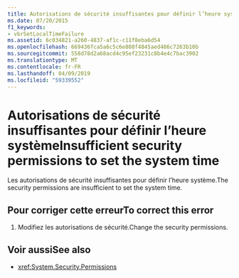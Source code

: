 ```yaml
---
title: Autorisations de sécurité insuffisantes pour définir l’heure système
ms.date: 07/20/2015
f1_keywords:
- vbrSetLocalTimeFailure
ms.assetid: 6c034821-a260-4837-af1c-c11f8eba6d54
ms.openlocfilehash: 669436fca5a6c5c6e808f4845aed486c7263b10b
ms.sourcegitcommit: 558d78d2a68acd4c95ef23231c8b4e4c7bac3902
ms.translationtype: MT
ms.contentlocale: fr-FR
ms.lasthandoff: 04/09/2019
ms.locfileid: "59339552"
---
```

# <a name="insufficient-security-permissions-to-set-the-system-time"></a><span data-ttu-id="b8e42-102">Autorisations de sécurité insuffisantes pour définir l’heure système</span><span class="sxs-lookup"><span data-stu-id="b8e42-102">Insufficient security permissions to set the system time</span></span>
<span data-ttu-id="b8e42-103">Les autorisations de sécurité insuffisantes pour définir l’heure système.</span><span class="sxs-lookup"><span data-stu-id="b8e42-103">The security permissions are insufficient to set the system time.</span></span>  
  
## <a name="to-correct-this-error"></a><span data-ttu-id="b8e42-104">Pour corriger cette erreur</span><span class="sxs-lookup"><span data-stu-id="b8e42-104">To correct this error</span></span>  
  
1. <span data-ttu-id="b8e42-105">Modifiez les autorisations de sécurité.</span><span class="sxs-lookup"><span data-stu-id="b8e42-105">Change the security permissions.</span></span>  
  
## <a name="see-also"></a><span data-ttu-id="b8e42-106">Voir aussi</span><span class="sxs-lookup"><span data-stu-id="b8e42-106">See also</span></span>

- <xref:System.Security.Permissions>
